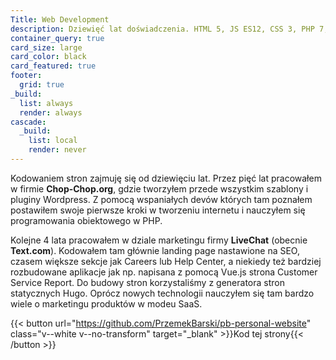 ```yaml
---
Title: Web Development
description: Dziewięć lat doświadczenia. HTML 5, JS ES12, CSS 3, PHP 7, Wordpress, Jamstack
container_query: true
card_size: large
card_color: black
card_featured: true
footer:
  grid: true
_build:
  list: always
  render: always
cascade:
  _build:
    list: local
    render: never
---
```


Kodowaniem stron zajmuję się od dziewięciu lat. Przez pięć lat pracowałem w firmie **Chop-Chop.org**, gdzie tworzyłem przede wszystkim szablony i pluginy Wordpress. Z pomocą wspaniałych devów których tam poznałem postawiłem swoje pierwsze kroki w tworzeniu internetu i nauczyłem się programowania obiektowego w PHP.

Kolejne 4 lata pracowałem w dziale marketingu firmy **LiveChat** (obecnie **Text.com**). Kodowałem tam głównie landing page nastawione na SEO, czasem większe sekcje jak Careers lub Help Center, a niekiedy też bardziej rozbudowane aplikacje jak np. napisana z pomocą Vue.js strona Customer Service Report. Do budowy stron korzystaliśmy z generatora stron statycznych Hugo. Oprócz nowych technologii nauczyłem się tam bardzo wiele o marketingu produktów w modeu SaaS.

{{< button url="https://github.com/PrzemekBarski/pb-personal-website" class="v--white v--no-transform" target="_blank" >}}Kod tej strony{{< /button >}}
